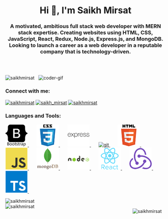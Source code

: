 

<!---
saikhmirsat/saikhmirsat is a ✨ special ✨ repository because its `README.md` (this file) appears on your GitHub profile.
You can click the Preview link to take a look at your changes.
--->




<h1 align="center">Hi 👋, I'm Saikh Mirsat</h1>
<h3 align="center">A motivated, ambitious full stack web developer with MERN stack expertise. Creating websites using HTML, CSS, JavaScript, React, Redux, Node.js, Express.js, and MongoDB. Looking to launch a career as a web developer in a reputable company that is technology-driven.</h3>

<br/>
<br/>

<p><img width="400px" align="right" src="https://camo.githubusercontent.com/5ddf73ad3a205111cf8c686f687fc216c2946a75005718c8da5b837ad9de78c9/68747470733a2f2f7468756d62732e6766796361742e636f6d2f4576696c4e657874446576696c666973682d736d616c6c2e676966" alt="coder-gif" /></p>

<p align="left"> <img src="https://komarev.com/ghpvc/?username=saikhmirsat&label=Profile%20views&color=0e75b6&style=flat" alt="saikhmirsat" /> </p>


<h3 align="left">Connect with me:</h3>
<p align="left">
<a href="https://linkedin.com/in/saikhmirsat" target="blank"><img align="center" src="https://raw.githubusercontent.com/rahuldkjain/github-profile-readme-generator/master/src/images/icons/Social/linked-in-alt.svg" alt="saikhmirsat" height="30" width="40" /></a>
<a href="https://instagram.com/saikh_mirsat" target="blank"><img align="center" src="https://raw.githubusercontent.com/rahuldkjain/github-profile-readme-generator/master/src/images/icons/Social/instagram.svg" alt="saikh_mirsat" height="30" width="40" /></a>
<a href="https://www.youtube.com/c/saikhmirsat" target="blank"><img align="center" src="https://raw.githubusercontent.com/rahuldkjain/github-profile-readme-generator/master/src/images/icons/Social/youtube.svg" alt="saikhmirsat" height="30" width="40" /></a>
</p>


<h3 align="left">Languages and Tools:</h3>
<p align="left"> <a href="https://getbootstrap.com" target="_blank" rel="noreferrer"> <img
                        src="https://raw.githubusercontent.com/devicons/devicon/master/icons/bootstrap/bootstrap-plain-wordmark.svg"
                        alt="bootstrap" width="70" height="70" /> </a> &nbsp; &nbsp; &nbsp; <a
                href="https://www.w3schools.com/css/" target="_blank" rel="noreferrer"> <img
                        src="https://raw.githubusercontent.com/devicons/devicon/master/icons/css3/css3-original-wordmark.svg"
                        alt="css3" width="70" height="70" /> </a> &nbsp; &nbsp; &nbsp; <a href="https://expressjs.com"
                target="_blank" rel="noreferrer"> <img
                        src="https://raw.githubusercontent.com/devicons/devicon/master/icons/express/express-original-wordmark.svg"
                        alt="express" width="70" height="70" /> </a> &nbsp; &nbsp; &nbsp; <a href="https://git-scm.com/"
                target="_blank" rel="noreferrer"> <img src="https://www.vectorlogo.zone/logos/git-scm/git-scm-icon.svg"
                        alt="git" width="70" height="70" /> </a> &nbsp; &nbsp; &nbsp; <a href="https://www.w3.org/html/"
                target="_blank" rel="noreferrer"> <img
                        src="https://raw.githubusercontent.com/devicons/devicon/master/icons/html5/html5-original-wordmark.svg"
                        alt="html5" width="70" height="70" /> </a> &nbsp; &nbsp; &nbsp;
  <br/>
   <a href="https://developer.mozilla.org/en-US/docs/Web/JavaScript" target="_blank" rel="noreferrer"> <img
                        src="https://raw.githubusercontent.com/devicons/devicon/master/icons/javascript/javascript-original.svg"
                        alt="javascript" width="70" height="70" /> </a>  &nbsp;   &nbsp;   &nbsp; <a href="https://www.mongodb.com/"
                target="_blank" rel="noreferrer"> <img
                        src="https://raw.githubusercontent.com/devicons/devicon/master/icons/mongodb/mongodb-original-wordmark.svg"
                        alt="mongodb" width="70" height="70" /> </a>  &nbsp;   &nbsp;   &nbsp; <a href="https://nodejs.org" target="_blank"
                rel="noreferrer"> <img
                        src="https://raw.githubusercontent.com/devicons/devicon/master/icons/nodejs/nodejs-original-wordmark.svg"
                        alt="nodejs" width="70" height="70" /> </a>  &nbsp;   &nbsp;   &nbsp; <a href="https://reactjs.org/" target="_blank"
                rel="noreferrer"> <img
                        src="https://raw.githubusercontent.com/devicons/devicon/master/icons/react/react-original-wordmark.svg"
                        alt="react" width="70" height="70" /> </a>  &nbsp;   &nbsp;   &nbsp; <a href="https://redux.js.org" target="_blank"
                rel="noreferrer"> <img
                        src="https://raw.githubusercontent.com/devicons/devicon/master/icons/redux/redux-original.svg"
                        alt="redux" width="70" height="70" /> </a>  &nbsp;   &nbsp;   &nbsp; 
  <br/>
  <a href="https://www.typescriptlang.org/"
                target="_blank" rel="noreferrer"> <img
                        src="https://raw.githubusercontent.com/devicons/devicon/master/icons/typescript/typescript-original.svg"
                        alt="typescript" width="70" height="70" /> </a>  &nbsp;   &nbsp;   &nbsp; </p>


<p><img align="left" width="400px"  src="https://github-readme-stats.vercel.app/api/top-langs?username=saikhmirsat&show_icons=true&locale=en&layout=compact" alt="saikhmirsat" /></p>
<!-- <p><img width="450px" height="250px" align="right" src="https://camo.githubusercontent.com/cae12fddd9d6982901d82580bdf321d81fb299141098ca1c2d4891870827bf17/68747470733a2f2f6d69726f2e6d656469756d2e636f6d2f6d61782f313336302f302a37513379765349765f7430696f4a2d5a2e676966" alt="coder-gif" /></p> -->
<p>&nbsp;<img align="left" width="400px" src="https://github-readme-stats.vercel.app/api?username=saikhmirsat&show_icons=true&locale=en" alt="saikhmirsat" /></p>
<p><img align="center" width="400px" src="https://github-readme-streak-stats.herokuapp.com/?user=saikhmirsat&" alt="saikhmirsat" /></p>
<!-- <p><img width="450px" height="250px" align="right" src="https://media.tenor.com/2uyENRmiUt0AAAAC/coding.gif" alt="coder-gif" /></p> -->






